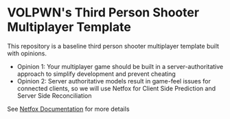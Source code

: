 # VOLPWN's Third Person Shooter Multiplayer Template

This repository is a baseline third person shooter multiplayer template built with opinions.

- Opinion 1: Your multiplayer game should be built in a server-authoritative approach to simplify development and prevent cheating
- Opinion 2: Server authoritative models result in game-feel issues for connected clients, so we will use Netfox for Client Side Prediction and Server Side Reconciliation

See [Netfox Documentation](https://foxssake.github.io/netfox/latest/) for more details
